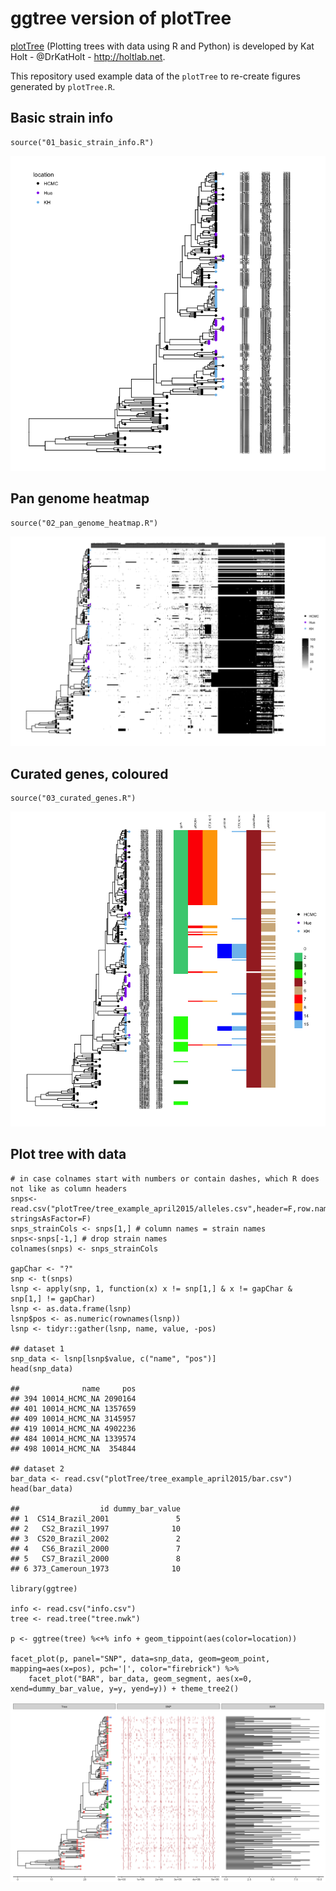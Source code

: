 ggtree version of plotTree
==========================

[plotTree](https://github.com/katholt/plotTree) (Plotting trees with
data using R and Python) is developed by Kat Holt - @DrKatHolt -
<http://holtlab.net>.

This repository used example data of the `plotTree` to re-create figures
generated by `plotTree.R`.

Basic strain info
-----------------

    source("01_basic_strain_info.R")

![](README_files/figure-markdown_strict/unnamed-chunk-1-1.png)

Pan genome heatmap
------------------

    source("02_pan_genome_heatmap.R")

![](README_files/figure-markdown_strict/unnamed-chunk-2-1.png)

Curated genes, coloured
-----------------------

    source("03_curated_genes.R")

![](README_files/figure-markdown_strict/unnamed-chunk-3-1.png)

Plot tree with data
-------------------

    # in case colnames start with numbers or contain dashes, which R does not like as column headers
    snps<-read.csv("plotTree/tree_example_april2015/alleles.csv",header=F,row.names=1, stringsAsFactor=F) 
    snps_strainCols <- snps[1,] # column names = strain names
    snps<-snps[-1,] # drop strain names
    colnames(snps) <- snps_strainCols

    gapChar <- "?"
    snp <- t(snps)
    lsnp <- apply(snp, 1, function(x) x != snp[1,] & x != gapChar & snp[1,] != gapChar)
    lsnp <- as.data.frame(lsnp)
    lsnp$pos <- as.numeric(rownames(lsnp))
    lsnp <- tidyr::gather(lsnp, name, value, -pos)

    ## dataset 1
    snp_data <- lsnp[lsnp$value, c("name", "pos")]
    head(snp_data)

    ##              name     pos
    ## 394 10014_HCMC_NA 2090164
    ## 401 10014_HCMC_NA 1357659
    ## 409 10014_HCMC_NA 3145957
    ## 419 10014_HCMC_NA 4902236
    ## 484 10014_HCMC_NA 1339574
    ## 498 10014_HCMC_NA  354844

    ## dataset 2
    bar_data <- read.csv("plotTree/tree_example_april2015/bar.csv")
    head(bar_data)

    ##                  id dummy_bar_value
    ## 1  CS14_Brazil_2001               5
    ## 2   CS2_Brazil_1997              10
    ## 3  CS20_Brazil_2002               2
    ## 4   CS6_Brazil_2000               7
    ## 5   CS7_Brazil_2000               8
    ## 6 373_Cameroun_1973              10

    library(ggtree)
	
	info <- read.csv("info.csv")
	tree <- read.tree("tree.nwk")
    
	p <- ggtree(tree) %<+% info + geom_tippoint(aes(color=location))

    facet_plot(p, panel="SNP", data=snp_data, geom=geom_point, mapping=aes(x=pos), pch='|', color="firebrick") %>%
        facet_plot("BAR", bar_data, geom_segment, aes(x=0, xend=dummy_bar_value, y=y, yend=y)) + theme_tree2()

![](README_files/figure-markdown_strict/unnamed-chunk-4-1.png)

